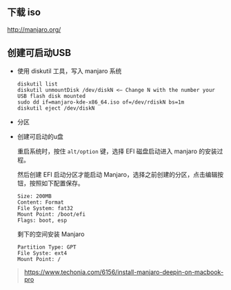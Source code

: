 下载 iso 
----

http://manjaro.org/

创建可启动USB
----

  * 使用 diskutil 工具，写入 manjaro 系统
  
    ```
    diskutil list
    diskutil unmountDisk /dev/diskN <— Change N with the number your USB flash disk mounted
    sudo dd if=manjaro-kde-x86_64.iso of=/dev/rdiskN bs=1m
    diskutil eject /dev/diskN
    ```
  * 分区
  
  * 创建可启动的u盘
  
    重启系统时，按住 `alt/option` 键，选择 EFI 磁盘启动进入 manjaro 的安装过程。
    
    然后创建 EFI 启动分区才能启动 Manjaro，选择之前创建的分区，点击编辑按钮，按照如下配置保存。
    
    ```
    Size: 200MB
    Content: Format
    File System: fat32
    Mount Point: /boot/efi
    Flags: boot, esp
    ```
    
    剩下的空间安装 Manjaro
    
    ```
    Partition Type: GPT
    File Syste: ext4
    Mount Point: /
    
    ```




> https://www.techonia.com/6156/install-manjaro-deepin-on-macbook-pro

